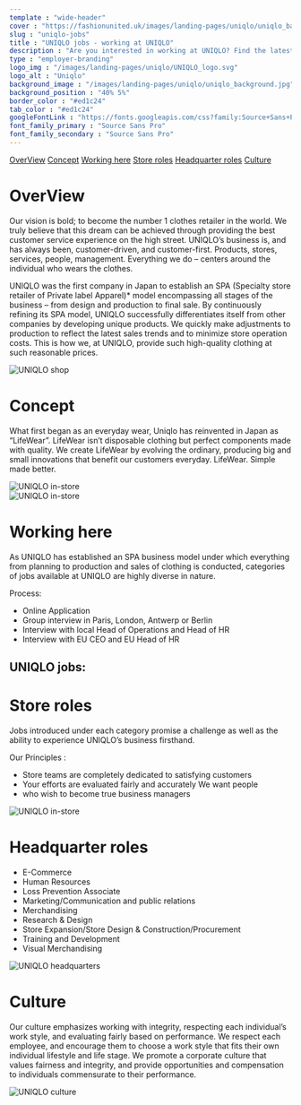 ```yaml
---
template : "wide-header"
cover : "https://fashionunited.uk/images/landing-pages/uniqlo/uniqlo_background.jpg"
slug : "uniqlo-jobs"
title : "UNIQLO jobs - working at UNIQLO"
description : "Are you interested in working at UNIQLO? Find the latest fashion news and all the UNIQLO jobs thanks to FashionUnited."
type : "employer-branding"
logo_img : "/images/landing-pages/uniqlo/UNIQLO_logo.svg"
logo_alt : "Uniqlo"
background_image : "/images/landing-pages/uniqlo/uniqlo_background.jpg"
background_position : "40% 5%"
border_color : "#ed1c24"
tab_color : "#ed1c24"
googleFontLink : "https://fonts.googleapis.com/css?family:Source+Sans+Pro:400,700"
font_family_primary : "Source Sans Pro"
font_family_secondary : "Source Sans Pro"
---
```


<div>
<style>
  .fu-branding-logo img {
    max-width: 50%;
  }
  
  span {
    font-size: 16px;
  }
  
  .header-center {
    text-align: center;
    margin-top: 40px;
  }
  
  .fu-branding--min-height {
    margin-bottom: 90px;
  }

.fu-accordion-list .fu-main-container ul {
margin: 0;
}
</style>

</div>
<div class="mdl-tabs__tab-bar fu-branding-tabs-bar--background-color">
  <a href="#overview" class="mdl-tabs__tab is-active fu-branding-tabs-item">OverView</a>
  <a href="#concept" class="mdl-tabs__tab fu-branding-tabs-item">Concept</a>
  <a href="#working-here" class="mdl-tabs__tab fu-branding-tabs-item">Working here</a>
  <a href="#store" class="mdl-tabs__tab fu-branding-tabs-item">Store roles</a>
  <a href="#headquarter" class="mdl-tabs__tab fu-branding-tabs-item">Headquarter roles</a>
  <a href="#culture" class="mdl-tabs__tab fu-branding-tabs-item">Culture</a>
</div>
<div class="mdl-tabs__panel is-active" id="overview">
  <h1>OverView</h1>
  <p>
    Our vision is bold; to become the number 1 clothes retailer in the world. We truly believe that this dream can be achieved
    through providing the best customer service experience on the high street. UNIQLO’s business is, and has always been, customer-driven,
    and customer-first. Products, stores, services, people, management. Everything we do – centers around the individual who
    wears the clothes.
  </p>
  <p>
    UNIQLO was the first company in Japan to establish an SPA (Specialty store retailer of Private label Apparel)* model encompassing
    all stages of the business – from design and production to final sale. By continuously refining its SPA model, UNIQLO successfully
    differentiates itself from other companies by developing unique products. We quickly make adjustments to production to reflect
    the latest sales trends and to minimize store operation costs. This is how we, at UNIQLO, provide such high-quality clothing
    at such reasonable prices.
  </p>
  <img class="img-responsive uniqlo-img--space" src="/images/landing-pages/uniqlo/uniqlo-building1.jpg" alt="UNIQLO shop"/>
</div>
<div class="mdl-tabs__panel" id="concept">
  <h1>Concept</h1>
  <p>
    What first began as an everyday wear, Uniqlo has reinvented in Japan as “LifeWear”. LifeWear isn’t disposable clothing but
    perfect components made with quality. We create LifeWear by evolving the ordinary, producing big and small innovations that
    benefit our customers everyday. LifeWear. Simple made better.
  </p>
  <div class="mdl-grid">
    <div class="mdl-cell mdl-cell--6-col mdl-cell--4-col-tablet mdl-cell--4-col-phone">
      <img class="img--space" src="/images/landing-pages/uniqlo/uniqlo-store1.jpg" alt="UNIQLO in-store" />
    </div>
    <div class="mdl-cell mdl-cell--6-col mdl-cell--4-col-tablet mdl-cell--4-col-phone">
      <img src="/images/landing-pages/uniqlo/uniqlo-store2.jpg" alt="UNIQLO in-store" />
    </div>
  </div>
</div>
<div class="mdl-tabs__panel" id="working-here">
  <h1>Working here</h1>
  <p>
    As UNIQLO has established an SPA business model under which everything from planning to production and sales of clothing
    is conducted, categories of jobs available at UNIQLO are highly diverse in nature.
  </p>
  <span>Process:</span>
  <ul>
    <li>Online Application</li>
    <li>Group interview in Paris, London, Antwerp or Berlin</li>
    <li>Interview with local Head of Operations and Head of HR</li>
    <li>Interview with EU CEO and EU Head of HR</li>
  </ul>
  <h2 class="header-center">
    UNIQLO jobs:
  </h2>
  <div class="fu-accordion-list">
    <div class="fu-embed-jobs" data-component="CompanyJobs" data-locales="en-GB" data-limit="50" data-profile_id="b5vPGKTFtmp3e7EDQ"></div>
  </div>
</div>
<div class="mdl-tabs__panel" id="store">
  <h1>Store roles</h1>
  <div class="mdl-grid">
    <div class="mdl-cell mdl-cell--6-col mdl-cell--4-col-tablet mdl-cell--4-col-phone">
      <p>Jobs introduced under each category promise a challenge as well as the ability to experience UNIQLO’s business firsthand.</p>
      <span>Our Principles :</span>
      <ul>
        <li>Store teams are completely dedicated to satisfying customers</li>
        <li>Your efforts are evaluated fairly and accurately We want people</li>
        <li>who wish to become true business managers</li>
      </ul>
    </div>
    <div class="mdl-cell mdl-cell--6-col mdl-cell--4-col-tablet mdl-cell--4-col-phone">
      <img src="/images/landing-pages/uniqlo/uniqlo-store1.jpg" alt="UNIQLO in-store"/>
    </div>
  </div>
  <div class="fu-accordion-list">
    <div class="fu-embed-jobs" data-component="CompanyJobs" data-category="Retail Management & In-store" data-locales="en-GB" data-limit="50" data-profile_id="b5vPGKTFtmp3e7EDQ"></div>
  </div>
</div>
<div class="mdl-tabs__panel" id="headquarter">
  <h1>Headquarter roles</h1>
  <div class="mdl-grid">
    <div class="mdl-cell mdl-cell--6-col mdl-cell--4-col-tablet mdl-cell--4-col-phone">
      <ul>
        <li>E-Commerce</li>
        <li>Human Resources</li>
        <li>Loss Prevention Associate</li>
        <li>Marketing/Communication and public relations</li>
        <li>Merchandising</li>
        <li>Research & Design</li>
        <li>Store Expansion/Store Design & Construction/Procurement</li>
        <li>Training and Development</li>
        <li>Visual Merchandising</li>
      </ul>
    </div>
    <div class="mdl-cell mdl-cell--6-col mdl-cell--4-col-tablet mdl-cell--4-col-phone">
      <img src="/images/landing-pages/uniqlo/uniqlo-building2.jpg" alt="UNIQLO headquarters"/>
    </div>
  </div>
  <div class="fu-accordion-list">
    <div class="fu-embed-jobs" data-component="CompanyJobs" data-category="Design & Creative" data-locales="en-GB" data-limit="50" data-profile_id="b5vPGKTFtmp3e7EDQ"></div>
  </div>
  <div class="fu-accordion-list">
    <div class="fu-embed-jobs" data-component="CompanyJobs" data-category="Internships" data-locales="en-GB" data-limit="50" data-profile_id="b5vPGKTFtmp3e7EDQ"></div>
  </div>
  <div class="fu-accordion-list">
    <div class="fu-embed-jobs" data-component="CompanyJobs" data-category="Other" data-locales="en-GB" data-limit="50" data-profile_id="b5vPGKTFtmp3e7EDQ"></div>
  </div>
  <div class="fu-accordion-list">
    <div class="fu-embed-jobs" data-component="CompanyJobs" data-category="Product & Supply Chain" data-locales="en-GB" data-limit="50" data-profile_id="b5vPGKTFtmp3e7EDQ"></div>
  </div>
  <div class="fu-accordion-list">
    <div class="fu-embed-jobs" data-component="CompanyJobs" data-category="Sales & Marketing" data-locales="en-GB" data-limit="50" data-profile_id="b5vPGKTFtmp3e7EDQ"></div>
  </div>
</div>
<div class="mdl-tabs__panel" id="culture">
  <h1>Culture</h1>
  <p>
    Our culture emphasizes working with integrity, respecting each individual’s work style, and evaluating fairly based on performance.
    We respect each employee, and encourage them to choose a work style that fits their own individual lifestyle and life stage.
    We promote a corporate culture that values fairness and integrity, and provide opportunities and compensation to individuals
    commensurate to their performance.
  </p>
  <img class="img-resonsive" src="/images/landing-pages/uniqlo/uniqlo-join-us.jpg" alt="UNIQLO culture"/>
</div>
